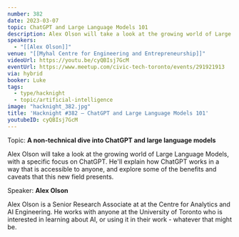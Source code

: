 ```yaml
---
number: 382
date: 2023-03-07
topic: ChatGPT and Large Language Models 101
description: Alex Olson will take a look at the growing world of Large Language Models, with a specific focus on ChatGPT. He'll explain how ChatGPT works in a way that is accessible to anyone, and explore some of the benefits and caveats that this new field presents.
speakers:
  - "[[Alex Olson]]"
venue: "[[Myhal Centre for Engineering and Entrepreneurship]]"
videoUrl: https://youtu.be/cyQBIsj7GcM
eventUrl: https://www.meetup.com/civic-tech-toronto/events/291921913
via: hybrid
booker: Luke
tags:
  - type/hacknight
  - topic/artificial-intelligence
image: "hacknight_382.jpg"
title: 'Hacknight #382 – ChatGPT and Large Language Models 101'
youtubeID: cyQBIsj7GcM
---
```

Topic: **A non-technical dive into ChatGPT and large language models**

Alex Olson will take a look at the growing world of Large Language Models, with a specific focus on ChatGPT. He'll explain how ChatGPT works in a way that is accessible to anyone, and explore some of the benefits and caveats that this new field presents.

Speaker: **Alex Olson**

Alex Olson is a Senior Research Associate at at the Centre for Analytics and AI Engineering. He works with anyone at the University of Toronto who is interested in learning about AI, or using it in their work - whatever that might be.